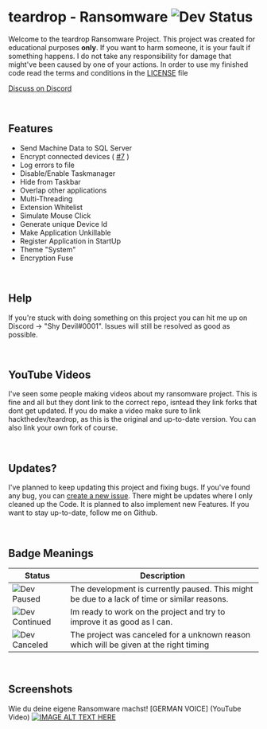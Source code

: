 # teardrop - Ransomware ![Dev Status](https://img.shields.io/badge/Development-Paused-orange)
Welcome to the teardrop Ransomware Project. This project was created for educational purposes <b>only</b>. If you want to harm someone, it is your fault if something happens. I do not take any responsibility for damage that might've been caused by one of your actions. In order to use my finished code read the terms and conditions in the [LICENSE](LICENSE) file

[Discuss on Discord](https://discord.com/invite/KBEZtp2Jtd)

<br>

## Features
- Send Machine Data to SQL Server
- Encrypt connected devices ( [#7](https://github.com/hackthedev/teardrop/issues/7) )
- Log errors to file
- Disable/Enable Taskmanager
- Hide from Taskbar
- Overlap other applications
- Multi-Threading
- Extension Whitelist
- Simulate Mouse Click
- Generate unique Device Id
- Make Application Unkillable
- Register Application in StartUp
- Theme "System"
- Encryption Fuse 

<br>

## Help 
If you're stuck with doing something on this project you can hit me up on Discord -> "Shy Devil#0001". Issues will still be resolved as good as possible.

<br>

## YouTube Videos
I've seen some people making videos about my ransomware project. This is fine and all but they dont link to the correct repo, isntead they link forks that dont get updated. If you do make a video make sure to link hackthedev/teardrop, as this is the original and up-to-date version. You can also link your own fork of course.

<br>

## Updates?
I've planned to keep updating this project and fixing bugs. If you've found any bug, you can [create a new issue](https://github.com/hackthedev/teardrop/issues). There might be updates where I only cleaned up the Code. It is planned to also implement new Features. If you want to stay up-to-date, follow me on Github.

<br>

## Badge Meanings
| Status | Description |
| --- | --- |
| ![Dev Paused](https://img.shields.io/badge/Development-Paused-orange) | The development is currently paused. This might be due to a lack of time or similar reasons. |
| ![Dev Continued](https://img.shields.io/badge/Development-Continued-informational) | Im ready to work on the project and try to improve it as good as I can. |
| ![Dev Canceled](https://img.shields.io/badge/Development-Canceled-lightgrey) | The project was canceled for a unknown reason which will be given at the right timing |

<br>

## Screenshots
Wie du deine eigene Ransomware machst! [GERMAN VOICE] (YouTube Video)
[![IMAGE ALT TEXT HERE](https://img.youtube.com/vi/19cH8GDsadM/0.jpg)](https://www.youtube.com/watch?v=19cH8GDsadM)
